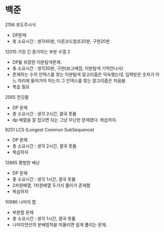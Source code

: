 # 백준
2156 포도주시식
- DP문제
- 총 소요시간 : 생각40분, 다른코드참조20분, 구현20분

12015 가장 긴 증가하는 부분 수열 2
- DP를 위장한 이분탐색문제.
- 총 소요시간 : 생각30분, 구현(보고배낌, 이분탐색 기억안나서)
- 존재하는 수의 인덱스를 찾는 이분탐색 알고리즘은 익숙했는데, 입력받은 숫자가 어느 자리에 들어가야 하는지 그 인덱스를 찾는 알고리즘은 처음봄.
- 복습 필요

2565 전깃줄
- DP 문제
- 총 소요시간 : 생각 2시간, 결국 못품
- dp 배열을 잘 잡으면 되는 그냥 무난한 문제였다. 복습하자.

9251 LCS (Longest Common SubSequence)
- DP 문제
- 총 소요시간 : 생각 2시간, 결국 못품
- 복습하자

12865 평범한 배낭
- DP 문제
- 총 소요시간 : 생각 1시간, 결국 못품
- 2차원배열, 1차원배열 두가지 풀이가 존재함
- 복습하자

10986 나머지 합
- 부분합 문제
- 총 소요시간 : 생각 1시간, 결국 못품
- 나머지연산의 분배법칙을 떠올리면 쉽게 풀리는 문제.
